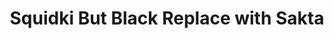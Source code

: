 ---
slug: squidki-but-black-replace-with-sakta
title: Squidki But Black Replace with Sakta
description: "Squidki But Black Replace with Sakta is an exciting online game. Play for free directly in your browser!"
icon: /images/new_mods/Sprunki But Black Replace with Sakta.png
url: https://wowtbc.net/sprunkin/black-replace-sakta/index.html
previewImage: /images/new_mods/Sprunki But Black Replace with Sakta.png
type: new mods

# SEO配置
seo:
  title: "Squidki But Black Replace with Sakta - Play Free Online Game | Fun Browser Games"
  description: "Squidki But Black Replace with Sakta - Play this fun online game for free in your browser. No download required!"
  ogImage: "/images/new_mods/Sprunki But Black Replace with Sakta.png"
  keywords: "squidki-but-black-replace-with-sakta, online game, browser game, free game, new mods game, play online"

videoUrls:
  - https://www.youtube.com/embed/example1
  - https://www.youtube.com/embed/example2

whyPlay:
  title: "Why Play Squidki But Black Replace with Sakta?"
  items:
    - "Immersive Gameplay: Squidki But Black Replace with Sakta offers an engaging and immersive gaming experience that will keep you entertained for hours"
    - "Challenging Levels: Test your skills with increasingly difficult challenges and obstacles"
    - "Beautiful Graphics: Enjoy stunning visuals and smooth animations that bring the game world to life"
    - "Regular Updates: New content and features are added regularly to keep the game fresh and exciting"
    - "Free to Play: Experience all the fun without spending a penny"
    - "Community Features: Connect with other players, share strategies, and compete for high scores"
    - "Cross-Platform: Play on any device with a web browser, no downloads required"

features:
  title: "Key Features of Squidki But Black Replace with Sakta"
  image: "/images/new_mods/Sprunki But Black Replace with Sakta.png"
  items:
    - "Intuitive Controls: Easy to learn controls make Squidki But Black Replace with Sakta accessible for players of all skill levels"
    - "Multiple Game Modes: Enjoy various gameplay options that provide different challenges and experiences"
    - "Character Customization: Personalize your gaming experience with unique characters and items"
    - "Achievement System: Complete special tasks to earn rewards and recognition"
    - "Leaderboards: Compete with players worldwide and see who can achieve the highest scores"

characteristics:
  title: "Game Characteristics"
  image: "/images/new_mods/Sprunki But Black Replace with Sakta.png"
  items:
    - "Genre: New mods game with elements of strategy and skill"
    - "Difficulty: Suitable for both casual gamers and those seeking a challenge"
    - "Play Time: Quick sessions or extended gameplay, depending on your preference"
    - "Art Style: Vibrant and engaging visuals that enhance the gaming experience"
    - "Sound Design: Immersive audio that complements the gameplay perfectly"

info: "Squidki But Black Replace with Sakta is an exciting online game that offers players a unique and engaging gaming experience. With its intuitive controls, stunning visuals, and challenging gameplay, Squidki But Black Replace with Sakta provides hours of entertainment for players of all ages and skill levels. Whether you're looking for a quick gaming session during a break or an extended play session, Squidki But Black Replace with Sakta delivers an immersive experience that will keep you coming back for more. The game features multiple levels of increasing difficulty, ensuring that players are constantly challenged as they progress. With regular updates adding new content and features, Squidki But Black Replace with Sakta remains fresh and exciting, providing endless entertainment options for its growing community of players."

howToPlayIntro: "Welcome to Squidki But Black Replace with Sakta! This guide will walk you through the basics and help you master the game. Whether you're a beginner or looking to improve your skills, these tips and instructions will enhance your gaming experience."

howToPlaySteps:
  - title: "Getting Started"
    description: "Begin your Squidki But Black Replace with Sakta adventure by familiarizing yourself with the controls. Use your keyboard or mouse to navigate through the game interface. The tutorial will guide you through the basic mechanics and help you understand the objectives."
  - title: "Understanding the Objectives"
    description: "In Squidki But Black Replace with Sakta, your main goal is to progress through levels by completing specific objectives. Each level presents unique challenges that require different strategies and approaches."
  - title: "Mastering the Controls"
    description: "Practice using the controls to improve your precision and reaction time. Squidki But Black Replace with Sakta requires quick reflexes and strategic thinking to overcome obstacles and defeat opponents."
  - title: "Utilizing Power-ups"
    description: "Collect power-ups throughout the game to enhance your abilities and overcome difficult challenges. Each power-up offers unique advantages that can be crucial for success."
  - title: "Developing Strategies"
    description: "As you progress in Squidki But Black Replace with Sakta, develop effective strategies for different scenarios. Analyze patterns, anticipate challenges, and adapt your approach to maximize your performance."

faq:
  title: "Frequently Asked Questions about Squidki But Black Replace with Sakta"
  items:
    - question: "Is Squidki But Black Replace with Sakta free to play?"
      answer: "Yes, Squidki But Black Replace with Sakta is completely free to play directly in your web browser. No downloads or purchases are required to enjoy the full game experience."
    - question: "Can I play Squidki But Black Replace with Sakta on mobile devices?"
      answer: "Yes, Squidki But Black Replace with Sakta is optimized for both desktop and mobile play. You can enjoy the game on any device with a web browser and internet connection."
    - question: "Are there any in-game purchases?"
      answer: "While Squidki But Black Replace with Sakta is free to play, there may be optional in-game purchases available for cosmetic items or additional features that don't affect core gameplay."
    - question: "How often is Squidki But Black Replace with Sakta updated?"
      answer: "The developers regularly update Squidki But Black Replace with Sakta with new content, features, and improvements based on player feedback and game performance."
    - question: "Can I play Squidki But Black Replace with Sakta offline?"
      answer: "Currently, Squidki But Black Replace with Sakta requires an internet connection to play as it's a browser-based online game."
    - question: "Is Squidki But Black Replace with Sakta suitable for children?"
      answer: "Yes, Squidki But Black Replace with Sakta is designed to be family-friendly and suitable for players of all ages."
    - question: "How do I report bugs or issues?"
      answer: "If you encounter any problems while playing Squidki But Black Replace with Sakta, you can report them through the game's support page or contact the developers directly through their website."
    - question: "Still Have Questions?"
      answer: "If you have additional questions about Squidki But Black Replace with Sakta that aren't covered in this FAQ, please visit our support center or contact our customer service team for assistance."
---